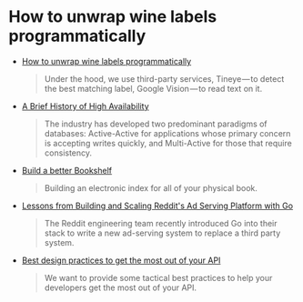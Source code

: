 # How to unwrap wine labels programmatically

* [How to unwrap wine labels programmatically](https://hackernoon.com/how-to-unwrap-wine-labels-programmatically-31c8c62b30ce)

  >Under the hood, we use third-party services, Tineye — to detect the best matching label, Google Vision — to read text on it. 

* [A Brief History of High Availability](https://www.cockroachlabs.com/blog/brief-history-high-availability/)

  >The industry has developed two predominant paradigms of databases: Active-Active for applications whose primary concern is accepting writes quickly, and Multi-Active for those that require consistency.

* [Build a better Bookshelf](https://huytd.github.io/build-a-better-bookshelf.html?utm_source=hackernewsletter&utm_medium=email&utm_term=fav)

  >Building an electronic index for all of your physical book.

* [Lessons from Building and Scaling Reddit's Ad Serving Platform with Go](https://about.sourcegraph.com/go/gophercon-2018-from-prototype-to-production-lessons-from-building-and/?utm_source=hackernewsletter&utm_medium=email&utm_term=code)

  >The Reddit engineering team recently introduced Go into their stack to write a new ad-serving system to replace a third party system.

* [Best design practices to get the most out of your API](https://www.oreilly.com/ideas/best-design-practices-to-get-the-most-out-of-your-api)

  >We want to provide some tactical best practices to help your developers get the most out of your API.